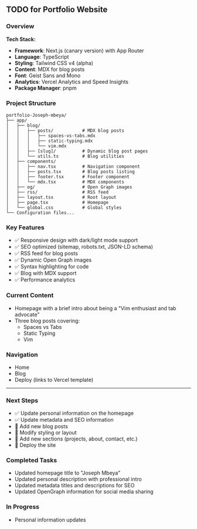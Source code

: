 ## TODO for Portfolio Website

### Overview

**Tech Stack:**
- **Framework**: Next.js (canary version) with App Router
- **Language**: TypeScript
- **Styling**: Tailwind CSS v4 (alpha)
- **Content**: MDX for blog posts
- **Font**: Geist Sans and Mono
- **Analytics**: Vercel Analytics and Speed Insights
- **Package Manager**: pnpm

### Project Structure
```
portfolio-Joseph-mbeya/
├── app/
│   ├── blog/
│   │   ├── posts/           # MDX blog posts
│   │   │   ├── spaces-vs-tabs.mdx
│   │   │   ├── static-typing.mdx
│   │   │   └── vim.mdx
│   │   ├── [slug]/          # Dynamic blog post pages
│   │   └── utils.ts         # Blog utilities
│   ├── components/
│   │   ├── nav.tsx          # Navigation component
│   │   ├── posts.tsx        # Blog posts listing
│   │   ├── footer.tsx       # Footer component
│   │   └── mdx.tsx          # MDX components
│   ├── og/                  # Open Graph images
│   ├── rss/                 # RSS feed
│   ├── layout.tsx           # Root layout
│   ├── page.tsx             # Homepage
│   └── global.css           # Global styles
└── Configuration files...
```

### Key Features
- ✅ Responsive design with dark/light mode support
- ✅ SEO optimized (sitemap, robots.txt, JSON-LD schema)
- ✅ RSS feed for blog posts
- ✅ Dynamic Open Graph images
- ✅ Syntax highlighting for code
- ✅ Blog with MDX support
- ✅ Performance analytics

### Current Content
- Homepage with a brief intro about being a "Vim enthusiast and tab advocate"
- Three blog posts covering:
  - Spaces vs Tabs
  - Static Typing
  - Vim

### Navigation
- Home
- Blog
- Deploy (links to Vercel template)

---

### Next Steps
- ✅ Update personal information on the homepage
- ✅ Update metadata and SEO information
- 🔄 Add new blog posts
- 🔄 Modify styling or layout
- 🔄 Add new sections (projects, about, contact, etc.)
- 🔄 Deploy the site

### Completed Tasks
- Updated homepage title to "Joseph Mbeya"
- Updated personal description with professional intro
- Updated metadata titles and descriptions for SEO
- Updated OpenGraph information for social media sharing

### In Progress
- Personal information updates

